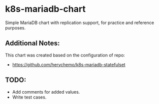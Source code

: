 # k8s-mariadb-chart
Simple MariaDB chart with replication support, for practice and reference purposes.

## Additional Notes:
This chart was created based on the configuration of repo:
* https://github.com/herychemo/k8s-mariadb-statefulset

## TODO:
* Add comments for added values.
* Write test cases.

